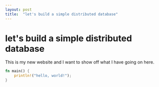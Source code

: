 ```yaml
---
layout: post
title:  "let's build a simple distributed database"
---
```


# let's build a simple distributed database

This is my new website and I want to show off what I have going on here.

```rust
fn main() {
    println!("hello, world!");
}
```

